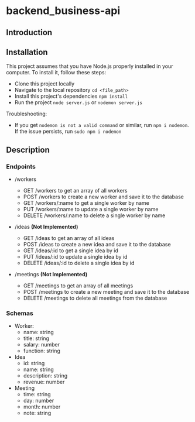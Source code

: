# backend_business-api

## Introduction

## Installation

This project assumes that you have Node.js properly installed in your computer.
To install it, follow these steps:
 * Clone this project locally
 * Navigate to the local repository `cd <file_path>`
 * Install this project's dependencies `npm install`
 * Run the project `node server.js` or `nodemon server.js`

Troubleshooting:
 * If you get `nodemon is not a valid command` or similar, run `npm i nodemon`. If the issue persists, run `sudo npm i nodemon`

## Description

### Endpoints

* /workers
  * GET /workers to get an array of all workers
  * POST /workers to create a new worker and save it to the database
  * GET /workers/:name to get a single worker by name
  * PUT /workers/:name to update a single worker by name
  * DELETE /workers/:name to delete a single worker by name

* /ideas __(Not Implemented)__
  * GET /ideas to get an array of all ideas
  * POST /ideas to create a new idea and save it to the database
  * GET /ideas/:id to get a single idea by id
  * PUT /ideas/:id to update a single idea by id
  * DELETE /ideas/:id to delete a single idea by id

* /meetings __(Not Implemented)__
  * GET /meetings to get an array of all meetings
  * POST /meetings to create a new meeting and save it to the database
  * DELETE /meetings to delete all meetings from the database

### Schemas

* Worker:
  * name: string
  * title: string
  * salary: number
  * function: string
* Idea
  * id: string
  * name: string
  * description: string
  * revenue: number
* Meeting
  * time: string
  * day: number
  * month: number
  * note: string
